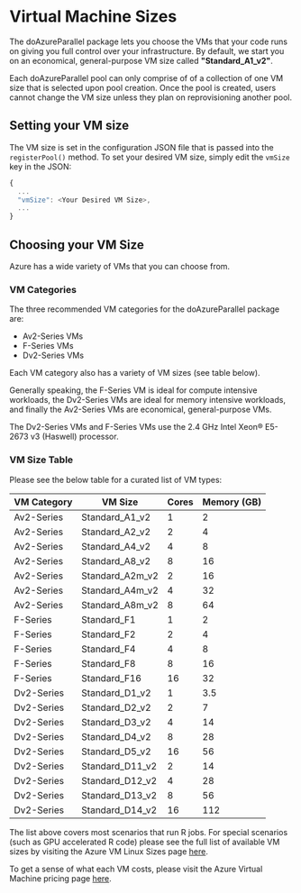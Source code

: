 # Virtual Machine Sizes

The doAzureParallel package lets you choose the VMs that your code runs on giving you full control over your infrastructure. By default, we start you on an economical, general-purpose VM size called **"Standard_A1_v2"**. 

Each doAzureParallel pool can only comprise of of a collection of one VM size that is selected upon pool creation. Once the pool is created, users cannot change the VM size unless they plan on reprovisioning another pool.

## Setting your VM size 

The VM size is set in the configuration JSON file that is passed into the `registerPool()` method. To set your desired VM size, simply edit the `vmSize` key in the JSON:

```javascript
{
  ...
  "vmSize": <Your Desired VM Size>,
  ...
}
```

## Choosing your VM Size

Azure has a wide variety of VMs that you can choose from. 

### VM Categories

The three recommended VM categories for the doAzureParallel package are:
- Av2-Series VMs
- F-Series VMs
- Dv2-Series VMs

Each VM category also has a variety of VM sizes (see table below).

Generally speaking, the F-Series VM is ideal for compute intensive workloads, the Dv2-Series VMs are ideal for memory intensive workloads, and finally the Av2-Series VMs are economical, general-purpose VMs.

The Dv2-Series VMs and F-Series VMs use the 2.4 GHz Intel Xeon® E5-2673 v3 (Haswell) processor.

### VM Size Table

Please see the below table for a curated list of VM types:

| VM Category | VM Size | Cores | Memory (GB) |
| ----------- | ------- | ----- | ----------- |
| Av2-Series | Standard_A1_v2 | 1 | 2 |
| Av2-Series | Standard_A2_v2 | 2 | 4 |
| Av2-Series | Standard_A4_v2 | 4 | 8 |
| Av2-Series | Standard_A8_v2 | 8 | 16 |
| Av2-Series | Standard_A2m_v2 | 2 | 16 |
| Av2-Series | Standard_A4m_v2 | 4 | 32 |
| Av2-Series | Standard_A8m_v2 | 8 | 64 |
| F-Series | Standard_F1 | 1 | 2 |
| F-Series | Standard_F2 | 2 | 4 |
| F-Series | Standard_F4 | 4 | 8 |
| F-Series | Standard_F8 | 8 | 16 |
| F-Series | Standard_F16 | 16 | 32 |
| Dv2-Series | Standard_D1_v2 | 1 | 3.5 |
| Dv2-Series | Standard_D2_v2 | 2 | 7 |
| Dv2-Series | Standard_D3_v2 | 4 | 14 |
| Dv2-Series | Standard_D4_v2 | 8 | 28 |
| Dv2-Series | Standard_D5_v2 | 16 | 56 |
| Dv2-Series | Standard_D11_v2 | 2 | 14 |
| Dv2-Series | Standard_D12_v2 | 4 | 28 |
| Dv2-Series | Standard_D13_v2 | 8 | 56 |
| Dv2-Series | Standard_D14_v2 | 16 | 112 |

The list above covers most scenarios that run R jobs. For special scenarios (such as GPU accelerated R code) please see the full list of available VM sizes by visiting the Azure VM Linux Sizes page [here](https://docs.microsoft.com/en-us/azure/virtual-machines/virtual-machines-linux-sizes?toc=%2fazure%2fvirtual-machines%2flinux%2ftoc.json#a-series).

To get a sense of what each VM costs, please visit the Azure Virtual Machine pricing page [here](https://azure.microsoft.com/en-us/pricing/details/virtual-machines/linux/).


